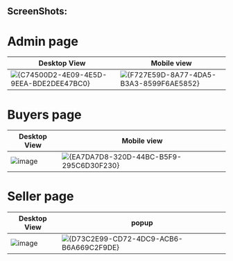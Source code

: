 ## ScreenShots:
# Admin page
|  Desktop View   | Mobile view   |
|---------------------------------------------------|--------------------------------------------|
![{C74500D2-4E09-4E5D-9EEA-BDE2DEE47BC0}](https://github.com/user-attachments/assets/74d36868-e0ff-4b3b-a3e7-f3a31578bc21) | ![{F727E59D-8A77-4DA5-B3A3-8599F6AE5852}](https://github.com/user-attachments/assets/c65e189a-38e9-44bb-96c1-c464b6a65860)

# Buyers page
|  Desktop View   | Mobile view   |
|---------------------------------------------------|--------------------------------------------|
![image](https://github.com/user-attachments/assets/ae911a08-c389-4af4-8852-8c90b6b971f1) | ![{EA7DA7D8-320D-44BC-B5F9-295C6D30F230}](https://github.com/user-attachments/assets/ab0dd9e3-d9ee-4097-b1bd-6707c8e1ab68)


# Seller page
|  Desktop View   |  popup   |
|---------------------------------------------------|--------------------------------------------|
![image](https://github.com/user-attachments/assets/5f9e6713-14ba-453e-a9f8-7c28537246e3) | ![{D73C2E99-CD72-4DC9-ACB6-B6A669C2F9DE}](https://github.com/user-attachments/assets/766c6b0f-735d-4748-a47c-436d96419170)

